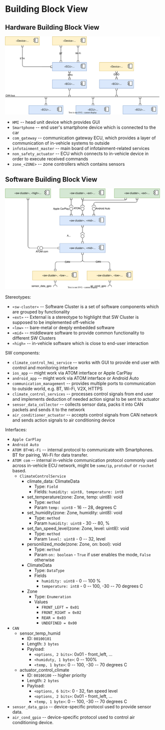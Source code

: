 # Building Block View

## Hardware Building Block View

![Hardware Building Block View](../uml/04_1_hw_bbv.svg)

- `HMI` -- head unit device which provides GUI
- `Smartphone` -- end user's smartphone device which is connected to the car
- `com_gateway` -- communication gateway ECU, which provides a layer of communication of in-vehicle systems to outside
- `infotainment_master` -- main board of infotainment-related services
- `non_safety_actuator` -- ECU which connects to in-vehicle device in order to execute received commands
- `zone_<ZONE>` -- zone controllers which contains sensors

## Software Building Block View

![Software Building Block View](../uml/04_2_sw_bbv.svg)

Stereotypes:
- `«sw-cluster»` -- Software Cluster is a set of software components which are grouped by functionality
- `«ext»` -- External is a stereotype to highlight that SW Cluster is supposed to be implemented off-vehicle
- `«low»` -- bare-metal or deeply embedded software
- `«mid»` -- middleware software to provide common functionality to different SW Clusters
- `«high»` -- in-vehicle software which is close to end-user interaction

SW components:
- `climate_control_hmi_service` -- works with GUI to provide end user with control and monitoring interface
- `ios_app` -- might work via ATOM interface or Apple CarPlay
- `android_app` -- might work via ATOM interface or Android Auto
- `communication_management` -- provides multiple ports to communication to outside world, e.g. BT, Wi-Fi, V2X, HTTPS
- `climate_control_services` -- processes control signals from end user and implements deduction of needed action signal to be sent to actuator
- `sensor_data_collector` -- collects sensor data, packs it into CAN packets and sends it to the network
- `air_conditioner_actuator` -- accepts control signals from CAN network and sends action signals to air conditioning device

Interfaces:
- `Apple CarPlay`
- `Android Auto`
- `ATOM BT+Wi-Fi` -- internal protocol to communicate with Smartphones. BT for pairing, Wi-Fi for data transfer.
- `ATOM com` -- internal in-vehicle communication protocol commonly used across in-vehicle ECU network, might be `some/ip`, `protobuf` or `rsocket` based.
    - `ClimateControlService`
        - climate_data: ClimateData
            - Type: `Field`
            - Fields: `humidity: uint8, temperature: int8`
        - set_temperature(zone: Zone, temp: uint8): void
            - Type: `method`
            - Param `temp: uint8` - 16 -- 28, degrees C
        - set_humidity(zone: Zone, humidity: uint8): void
            - Type: `method`
            - Param `humidity: uint8` - 30 -- 80, %
        - set_fan_speed_level(zone: Zone, level: uint8): void
            - Type: `method`
            - Param `level: uint8` - 0 -- 32, level
        - personilized_mode(zone: Zone, on: bool): void
            - Type: `method`
            - Param `on: boolean` - `True` if user enables the mode, `False` otherwise
        - ClimateData
            - Type: `DataType`
            - Fields
                - `humidity: uint8` - 0 -- 100 %
                - `temperature: int8` - 0 -- 100, -30 -- 70 degrees C
        - Zone
            - Type: `Enumeration`
            - Values
                - `FRONT_LEFT = 0x01`
                - `FRONT_RIGHT = 0x02`
                - `REAR = 0x03`
                - `UNDEFINED = 0x00`
- `CAN`
    - sensor_temp_humid
        - ID: `00100101`
        - Length: `3 bytes`
        - Payload:
            - `<options, 2 bits>`: 0x01 - front_left, ...
            - `<humiduty, 1 byte>`: 0 -- 100%
            - `<temp, 1 byte>`: 0 -- 100, -30 -- 70 degrees C
    - actuator_control_climate
        - ID: `00100100` -- higher priority
        - Length: `2 bytes`
        - Payload:
            - `<options, 6 bit>`: 0 - 32, fan speed level
            - `<options, 2 bits>`: 0x01 - front_left, ...
            - `<temp, 1 byte>`: 0 -- 100, -30 -- 70 degrees C
- `sensor_data_gpio` -- device-specific protocol used to provide sensor data.
- `air_cond_gpio` -- device-specific protocol used to control air conditioning device.

